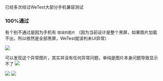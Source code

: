 已经多次经过WeTest大部分手机兼容测试

### 100%通过 ###

有个别不通过是因为手机有 `` 错误的图片 ``  （因为当前设计是整个黑屏，如果图片加载不出，所以依然是全部黑屏，WeTest就误判未UI异常）

![](https://raw.githubusercontent.com/zhongjhATC/AlbumCameraRecorder/master/wetest/1.png)



可以发现这个异常图片，其实并没有任何异常问题，单纯是图片本身问题导致显示不了
![](https://raw.githubusercontent.com/zhongjhATC/AlbumCameraRecorder/master/wetest/2.png)




![](https://raw.githubusercontent.com/zhongjhATC/AlbumCameraRecorder/master/wetest/3.png)
![](https://raw.githubusercontent.com/zhongjhATC/AlbumCameraRecorder/master/wetest/4.png)
